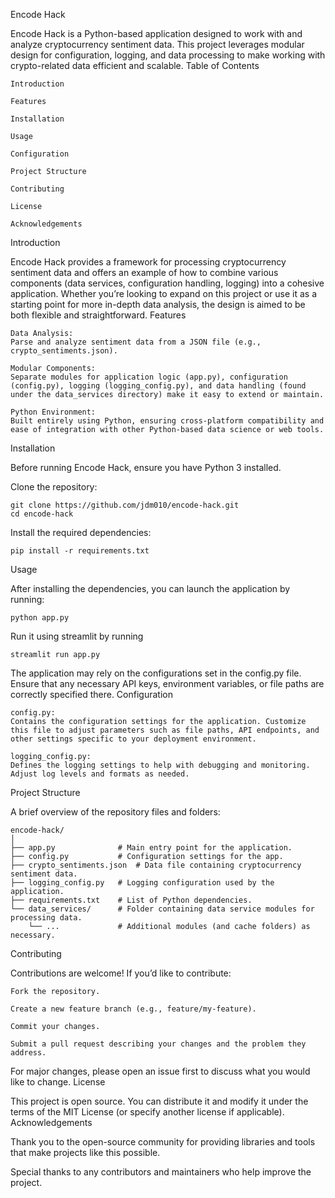 Encode Hack

Encode Hack is a Python-based application designed to work with and analyze cryptocurrency sentiment data. This project leverages modular design for configuration, logging, and data processing to make working with crypto-related data efficient and scalable.
Table of Contents

    Introduction

    Features

    Installation

    Usage

    Configuration

    Project Structure

    Contributing

    License

    Acknowledgements

Introduction

Encode Hack provides a framework for processing cryptocurrency sentiment data and offers an example of how to combine various components (data services, configuration handling, logging) into a cohesive application. Whether you’re looking to expand on this project or use it as a starting point for more in-depth data analysis, the design is aimed to be both flexible and straightforward.
Features

    Data Analysis:
    Parse and analyze sentiment data from a JSON file (e.g., crypto_sentiments.json).

    Modular Components:
    Separate modules for application logic (app.py), configuration (config.py), logging (logging_config.py), and data handling (found under the data_services directory) make it easy to extend or maintain.

    Python Environment:
    Built entirely using Python, ensuring cross-platform compatibility and ease of integration with other Python-based data science or web tools.

Installation

Before running Encode Hack, ensure you have Python 3 installed.

Clone the repository:

    git clone https://github.com/jdm010/encode-hack.git
    cd encode-hack

Install the required dependencies:

    pip install -r requirements.txt

Usage

After installing the dependencies, you can launch the application by running:

    python app.py

Run it using streamlit by running

    streamlit run app.py

The application may rely on the configurations set in the config.py file. Ensure that any necessary API keys, environment variables, or file paths are correctly specified there.
Configuration

    config.py:
    Contains the configuration settings for the application. Customize this file to adjust parameters such as file paths, API endpoints, and other settings specific to your deployment environment.

    logging_config.py:
    Defines the logging settings to help with debugging and monitoring. Adjust log levels and formats as needed.

Project Structure

A brief overview of the repository files and folders:

    encode-hack/
    │
    ├── app.py              # Main entry point for the application.
    ├── config.py           # Configuration settings for the app.
    ├── crypto_sentiments.json  # Data file containing cryptocurrency sentiment data.
    ├── logging_config.py   # Logging configuration used by the application.
    ├── requirements.txt    # List of Python dependencies.
    └── data_services/      # Folder containing data service modules for processing data.
        └── ...             # Additional modules (and cache folders) as necessary.

Contributing

Contributions are welcome! If you’d like to contribute:

    Fork the repository.

    Create a new feature branch (e.g., feature/my-feature).

    Commit your changes.

    Submit a pull request describing your changes and the problem they address.

For major changes, please open an issue first to discuss what you would like to change.
License

This project is open source. You can distribute it and modify it under the terms of the MIT License (or specify another license if applicable).
Acknowledgements

 Thank you to the open-source community for providing libraries and tools that make projects like this possible.

Special thanks to any contributors and maintainers who help improve the project.

